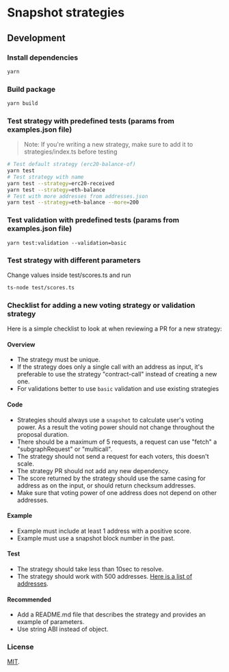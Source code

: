 # Snapshot strategies

## Development

### Install dependencies

```bash
yarn
```

### Build package

```bash
yarn build
```

### Test strategy with predefined tests (params from examples.json file)

> Note: If you're writing a new strategy, make sure to add it to strategies/index.ts before testing

```bash
# Test default strategy (erc20-balance-of)
yarn test
# Test strategy with name
yarn test --strategy=erc20-received
yarn test --strategy=eth-balance
# Test with more addresses from addresses.json
yarn test --strategy=eth-balance --more=200
```

### Test validation with predefined tests (params from examples.json file)

```
yarn test:validation --validation=basic
```

### Test strategy with different parameters

Change values inside test/scores.ts and run

```bash
ts-node test/scores.ts
```

### Checklist for adding a new voting strategy or validation strategy

Here is a simple checklist to look at when reviewing a PR for a new strategy:

#### Overview

- The strategy must be unique.
- If the strategy does only a single call with an address as input, it's preferable to use the strategy "contract-call" instead of creating a new one.
- For validations better to use `basic` validation and use existing strategies

#### Code

- Strategies should always use a `snapshot` to calculate user's voting power. As a result the voting power should not change throughout the proposal duration.
- There should be a maximum of 5 requests, a request can use "fetch" a "subgraphRequest" or "multicall".
- The strategy should not send a request for each voters, this doesn't scale.
- The strategy PR should not add any new dependency.
- The score returned by the strategy should use the same casing for address as on the input, or should return checksum addresses.
- Make sure that voting power of one address does not depend on other addresses.

#### Example

- Example must include at least 1 address with a positive score.
- Example must use a snapshot block number in the past.

#### Test

- The strategy should take less than 10sec to resolve.
- The strategy should work with 500 addresses. [Here is a list of addresses](https://github.com/snapshot-labs/snapshot-strategies/blob/master/test/addresses.json).

#### Recommended

- Add a README.md file that describes the strategy and provides an example of parameters.
- Use string ABI instead of object.

### License

[MIT](LICENSE).
